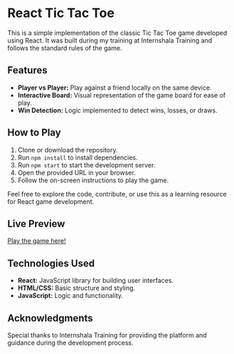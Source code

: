 # React Tic Tac Toe

This is a simple implementation of the classic Tic Tac Toe game developed using React. It was built during my training at Internshala Training and follows the standard rules of the game.

## Features

- **Player vs Player:** Play against a friend locally on the same device.
- **Interactive Board:** Visual representation of the game board for ease of play.
- **Win Detection:** Logic implemented to detect wins, losses, or draws.

## How to Play

1. Clone or download the repository.
2. Run `npm install` to install dependencies.
3. Run `npm start` to start the development server.
4. Open the provided URL in your browser.
5. Follow the on-screen instructions to play the game.

Feel free to explore the code, contribute, or use this as a learning resource for React game development.

## Live Preview

[Play the game here!](https://ticker-game.netlify.app/)

## Technologies Used

- **React:** JavaScript library for building user interfaces.
- **HTML/CSS:** Basic structure and styling.
- **JavaScript:** Logic and functionality.

## Acknowledgments

Special thanks to Internshala Training for providing the platform and guidance during the development process.


